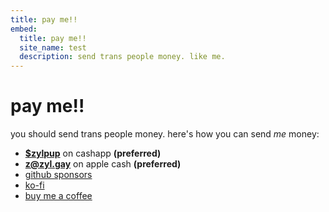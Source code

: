 ```yaml
---
title: pay me!!
embed:
  title: pay me!!
  site_name: test
  description: send trans people money. like me.
---
```


# pay me!!

you should send trans people money. here's how you can send _me_ money:

- **[\$zylpup](https://cash.app/$zylpup)** on cashapp **(preferred)**
- **z@zyl.gay** on apple cash **(preferred)**
- [github sponsors](https://github.com/sponsors/zyllian)
- [ko-fi](https://ko-fi.com/zylpup)
- [buy me a coffee](https://buymeacoffee.com/zylpup)
